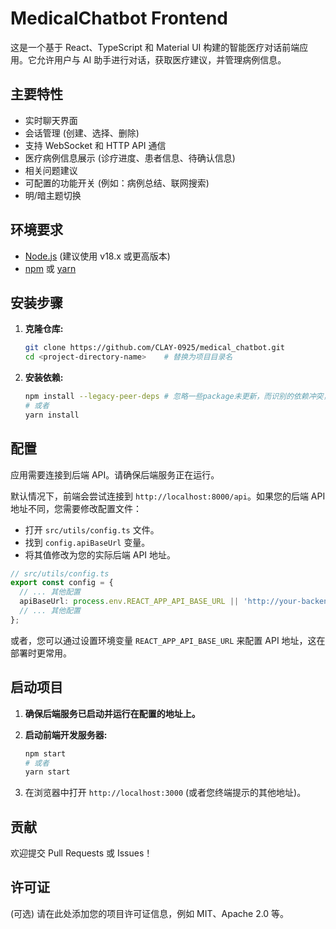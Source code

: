 # MedicalChatbot Frontend

这是一个基于 React、TypeScript 和 Material UI 构建的智能医疗对话前端应用。它允许用户与 AI 助手进行对话，获取医疗建议，并管理病例信息。

## 主要特性

*   实时聊天界面
*   会话管理 (创建、选择、删除)
*   支持 WebSocket 和 HTTP API 通信
*   医疗病例信息展示 (诊疗进度、患者信息、待确认信息)
*   相关问题建议
*   可配置的功能开关 (例如：病例总结、联网搜索)
*   明/暗主题切换

## 环境要求

*   [Node.js](https://nodejs.org/) (建议使用 v18.x 或更高版本)
*   [npm](https://www.npmjs.com/) 或 [yarn](https://yarnpkg.com/)

## 安装步骤

1.  **克隆仓库:**
    ```bash
    git clone https://github.com/CLAY-0925/medical_chatbot.git
    cd <project-directory-name>    # 替换为项目目录名
    ```

2.  **安装依赖:**
    ```bash
    npm install --legacy-peer-deps # 忽略一些package未更新，而识别的依赖冲突，这些冲突并不会导致问题
    # 或者
    yarn install
    ```

## 配置

应用需要连接到后端 API。请确保后端服务正在运行。

默认情况下，前端会尝试连接到 `http://localhost:8000/api`。如果您的后端 API 地址不同，您需要修改配置文件：

*   打开 `src/utils/config.ts` 文件。
*   找到 `config.apiBaseUrl` 变量。
*   将其值修改为您的实际后端 API 地址。

```typescript
// src/utils/config.ts
export const config = {
  // ... 其他配置
  apiBaseUrl: process.env.REACT_APP_API_BASE_URL || 'http://your-backend-api-url', // 修改这里
  // ... 其他配置
};
```

或者，您可以通过设置环境变量 `REACT_APP_API_BASE_URL` 来配置 API 地址，这在部署时更常用。

## 启动项目

1.  **确保后端服务已启动并运行在配置的地址上。**

2.  **启动前端开发服务器:**
    ```bash
    npm start
    # 或者
    yarn start
    ```

3.  在浏览器中打开 `http://localhost:3000` (或者您终端提示的其他地址)。

## 贡献

欢迎提交 Pull Requests 或 Issues！

## 许可证

(可选) 请在此处添加您的项目许可证信息，例如 MIT、Apache 2.0 等。
